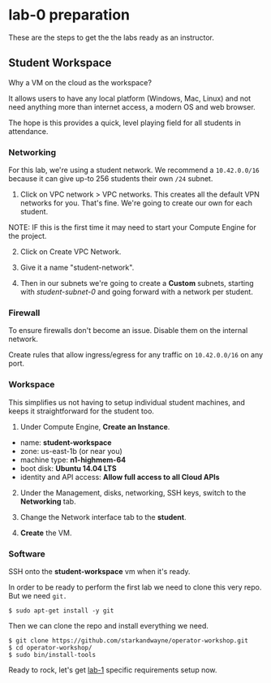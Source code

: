 # lab-0 preparation

These are the steps to get the the labs ready as an instructor.

## Student Workspace

Why a VM on the cloud as the workspace?

It allows users to have any local platform (Windows, Mac, Linux) and not need
anything more than internet access, a modern OS and web browser.

The hope is this provides a quick, level playing field for all students in
attendance.

### Networking

For this lab, we're using a student network.  We recommend a `10.42.0.0/16`
because it can give up-to 256 students their own `/24` subnet.

1. Click on VPC network > VPC networks.  This creates all the default VPN
networks for you. That's fine.  We're going to create our own for each student.

NOTE: IF this is the first time it may need to start your Compute Engine for the
project.

2. Click on Create VPC Network.

3. Give it a name "student-network".

4. Then in our subnets we're going to create a **Custom** subnets, starting with
_student-subnet-0_ and going forward with a network per student.

### Firewall

To ensure firewalls don't become an issue.  Disable them on the internal network.

Create rules that allow ingress/egress for any traffic on `10.42.0.0/16` on any
port.

### Workspace

This simplifies us not having to setup individual student machines, and keeps
it straightforward for the student too.

1. Under Compute Engine, **Create an Instance**.

  * name: **student-workspace**
  * zone: us-east-1b (or near you)
  * machine type: **n1-highmem-64**
  * boot disk: **Ubuntu 14.04 LTS**
  * identity and API access: **Allow full access to all Cloud APIs**

2. Under the Management, disks, networking, SSH keys, switch to the **Networking** tab.

3. Change the Network interface tab to the **student**.

4. **Create** the VM.

### Software

SSH onto the **student-workspace** vm when it's ready.

In order to be ready to perform the first lab we need to clone this very repo.  
But we need `git.`

```
$ sudo apt-get install -y git
```

Then we can clone the repo and install everything we need.

```
$ git clone https://github.com/starkandwayne/operator-workshop.git
$ cd operator-workshop/
$ sudo bin/install-tools
```

Ready to rock, let's get [lab-1][lab-1] specific requirements setup now.

[//]: # (Links)

[lab-1]: https://github.com/starkandwayne/operator-workshop/tree/master/instructor/lab-1
